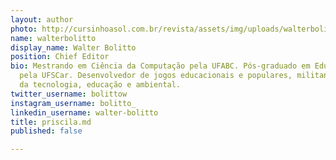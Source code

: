 ```yaml
---
layout: author
photo: http://cursinhoasol.com.br/revista/assets/img/uploads/walterbolitto.jpeg
name: walterbolitto
display_name: Walter Bolitto
position: Chief Editor
bio: Mestrando em Ciência da Computação pela UFABC. Pós-graduado em Educação e Tecnologia
  pela UFSCar. Desenvolvedor de jogos educacionais e populares, militante nas áreas
  da tecnologia, educação e ambiental.
twitter_username: bolittow
instagram_username: bolitto_
linkedin_username: walter-bolitto
title: priscila.md
published: false

---
```

